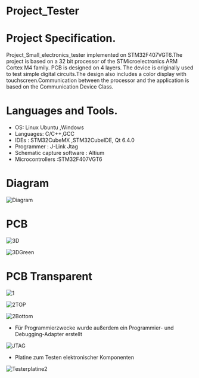 # Project_Tester

# Project Specification.
Project_Small_electronics_tester implemented on STM32F407VGT6.The project is based on a 32 bit processor of the STMicroelectronics ARM Cortex M4 family. PCB is designed on 4 layers.
The device is originally used to test simple digital circuits.The design also includes a color display with touchscreen.Communication between the processor and the application is based on the Communication Device Class.


# Languages and Tools.
- OS: Linux Ubuntu ,Windows 
- Languages: C/C++,GCC 
- IDEs : STM32CubeMX ,STM32CubeIDE, Qt 6.4.0 
- Programmer : J-Link Jtag 
- Schematic capture software : Altium 
- Microcontrollers :STM32F407VGT6
# Diagram 
![Diagram](https://github.com/MarekKud/Project_tester/assets/92340461/4835aaf9-0fe6-4ffc-ad3a-9558c515e14d)



# PCB
![3D](https://github.com/MarekKud/Project_tester/assets/92340461/c6a2c2bb-25de-42be-b342-e3db5b002752)

![3DGreen](https://github.com/MarekKud/Project_tester/assets/92340461/9218b922-9737-415c-bef1-46e145685598)



# PCB Transparent
![1](https://github.com/MarekKud/Project_tester/assets/92340461/442d2757-e8c3-41bb-af05-a5f584cb5ce2)

![2TOP](https://github.com/MarekKud/Project_tester/assets/92340461/a708f4a4-10d0-4dfe-a2b1-f0d0b9e5ea61)

![2Bottom](https://github.com/MarekKud/Project_tester/assets/92340461/3dcbf93e-b743-4137-bbe2-f51673006c08)






- Für Programmierzwecke wurde außerdem ein Programmier- und Debugging-Adapter erstellt

![JTAG](https://github.com/MarekKud/Project_tester/assets/92340461/f2cde6e9-3ede-4b54-ab26-e5604e95f780)
- Platine zum Testen elektronischer Komponenten

![Testerplatine2](https://github.com/MarekKud/Project_tester/assets/92340461/8be4519c-23ad-4bdb-acb6-dfd0cabe03b6)





